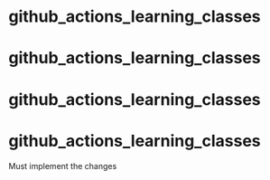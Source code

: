 # github_actions_learning_classes
# github_actions_learning_classes
# github_actions_learning_classes
# github_actions_learning_classes
Must implement the changes 
